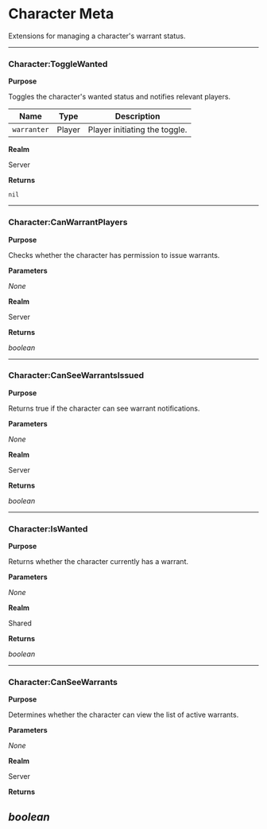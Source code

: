 # Character Meta

Extensions for managing a character's warrant status.

---
### Character:ToggleWanted

**Purpose**

Toggles the character's wanted status and notifies relevant players.

| Name        | Type   | Description                     |
| ----------- | ------ | ------------------------------- |
| `warranter` | Player | Player initiating the toggle. |

**Realm**

Server

**Returns**

`nil`

---

### Character:CanWarrantPlayers

**Purpose**

Checks whether the character has permission to issue warrants.

**Parameters**

*None*

**Realm**

Server

**Returns**

*boolean*

---

### Character:CanSeeWarrantsIssued

**Purpose**

Returns true if the character can see warrant notifications.

**Parameters**

*None*

**Realm**

Server

**Returns**

*boolean*

---

### Character:IsWanted

**Purpose**

Returns whether the character currently has a warrant.

**Parameters**

*None*

**Realm**

Shared

**Returns**

*boolean*

---

### Character:CanSeeWarrants

**Purpose**

Determines whether the character can view the list of active warrants.

**Parameters**

*None*

**Realm**

Server

**Returns**

*boolean*
---

